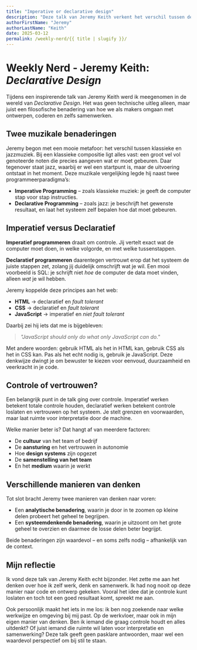 ```yaml
---
title: "Imperative or declarative design"
description: "Deze talk van Jeremy Keith verkent het verschil tussen declaratief en imperatief ontwerpen, met inspirerende vergelijkingen zoals klassieke muziek versus jazz. Hij laat zien hoe webtechnologieën zoals HTML, CSS en JavaScript verschillende benaderingen vereisen, en pleit voor bewust kiezen van eenvoud waar mogelijk. De talk nodigt uit tot reflectie op controle versus vertrouwen in zowel code als samenwerking."
authorFirstName: "Jeremy"
authorLastName: "Keith" 
date: 2025-03-12
permalink: /weekly-nerd/{{ title | slugify }}/
---
```


# Weekly Nerd - Jeremy Keith: *Declarative Design*

Tijdens een inspirerende talk van Jeremy Keith werd ik meegenomen in de wereld van *Declarative Design*. Het was geen technische uitleg alleen, maar juist een filosofische benadering van hoe we als makers omgaan met ontwerpen, coderen en zelfs samenwerken.

## Twee muzikale benaderingen

Jeremy begon met een mooie metafoor: het verschil tussen klassieke en jazzmuziek. Bij een klassieke compositie ligt alles vast: een groot vel vol genoteerde noten die precies aangeven wat er moet gebeuren. Daar tegenover staat jazz, waarbij er wel een startpunt is, maar de uitvoering ontstaat in het moment. Deze muzikale vergelijking legde hij naast twee programmeerparadigma’s:

- **Imperative Programming** – zoals klassieke muziek: je geeft de computer stap voor stap instructies.
- **Declarative Programming** – zoals jazz: je beschrijft het gewenste resultaat, en laat het systeem zelf bepalen hoe dat moet gebeuren.

## Imperatief versus Declaratief

**Imperatief programmeren** draait om controle. Jij vertelt exact wat de computer moet doen, in welke volgorde, en met welke tussenstappen.

**Declaratief programmeren** daarentegen vertrouwt erop dat het systeem de juiste stappen zet, zolang jij duidelijk omschrijft wat je wil. Een mooi voorbeeld is SQL: je schrijft niet *hoe* de computer de data moet vinden, alleen *wat* je wil hebben.

Jeremy koppelde deze principes aan het web:

- **HTML** → declaratief en *fault tolerant*
- **CSS** → declaratief en *fault tolerant*
- **JavaScript** → imperatief en *niet fault tolerant*

Daarbij zei hij iets dat me is bijgebleven:

> *"JavaScript should only do what only JavaScript can do."*

Met andere woorden: gebruik HTML als het in HTML kan, gebruik CSS als het in CSS kan. Pas als het echt nodig is, gebruik je JavaScript. Deze denkwijze dwingt je om bewuster te kiezen voor eenvoud, duurzaamheid en veerkracht in je code.

## Controle of vertrouwen?

Een belangrijk punt in de talk ging over controle. Imperatief werken betekent totale controle houden, declaratief werken betekent controle loslaten en vertrouwen op het systeem. Je stelt grenzen en voorwaarden, maar laat ruimte voor interpretatie door de machine.

Welke manier beter is? Dat hangt af van meerdere factoren:

- De **cultuur** van het team of bedrijf
- De **aansturing** en het vertrouwen in autonomie
- Hoe **design systems** zijn opgezet
- De **samenstelling van het team**
- En het **medium** waarin je werkt

## Verschillende manieren van denken

Tot slot bracht Jeremy twee manieren van denken naar voren:

- Een **analytische benadering**, waarin je door in te zoomen op kleine delen probeert het geheel te begrijpen.
- Een **systeemdenkende benadering**, waarin je uitzoomt om het grote geheel te overzien en daarmee de losse delen beter begrijpt.

Beide benaderingen zijn waardevol – en soms zelfs nodig – afhankelijk van de context.

## Mijn reflectie

Ik vond deze talk van Jeremy Keith echt bijzonder. Het zette me aan het denken over hoe ik zelf werk, denk en samenwerk. Ik had nog nooit op deze manier naar code en ontwerp gekeken. Vooral het idee dat je controle kunt loslaten en toch tot een goed resultaat komt, spreekt me aan.

Ook persoonlijk maakt het iets in me los: ik ben nog zoekende naar welke werkwijze en omgeving bij mij past. Op de werkvloer, maar ook in mijn eigen manier van denken. Ben ik iemand die graag controle houdt en alles uitdenkt? Of juist iemand die ruimte wil laten voor interpretatie en samenwerking? Deze talk geeft geen pasklare antwoorden, maar wel een waardevol perspectief om bij stil te staan.


